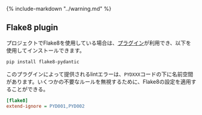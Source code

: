 {% include-markdown "../warning.md" %}

## Flake8 plugin

<!-- If using Flake8 in your project, a [plugin](https://pypi.org/project/flake8-pydantic/) is available and can be installed using the following: -->
プロジェクトでFlake8を使用している場合は、[プラグイン](https://pypi.org/project/Flake8-pydantic/)が利用でき、以下を使用してインストールできます。

```bash
pip install flake8-pydantic
```

<!-- The lint errors provided by this plugin are namespaced under the `PYDXXX` code. To ignore some unwanted rules, the Flake8 configuration can be adapted: -->
このプラグインによって提供されるlintエラーは、`PYDXXX`コードの下に名前空間があります。いくつかの不要なルールを無視するために、Flake8の設定を適用することができる。

```ini
[flake8]
extend-ignore = PYD001,PYD002
```
